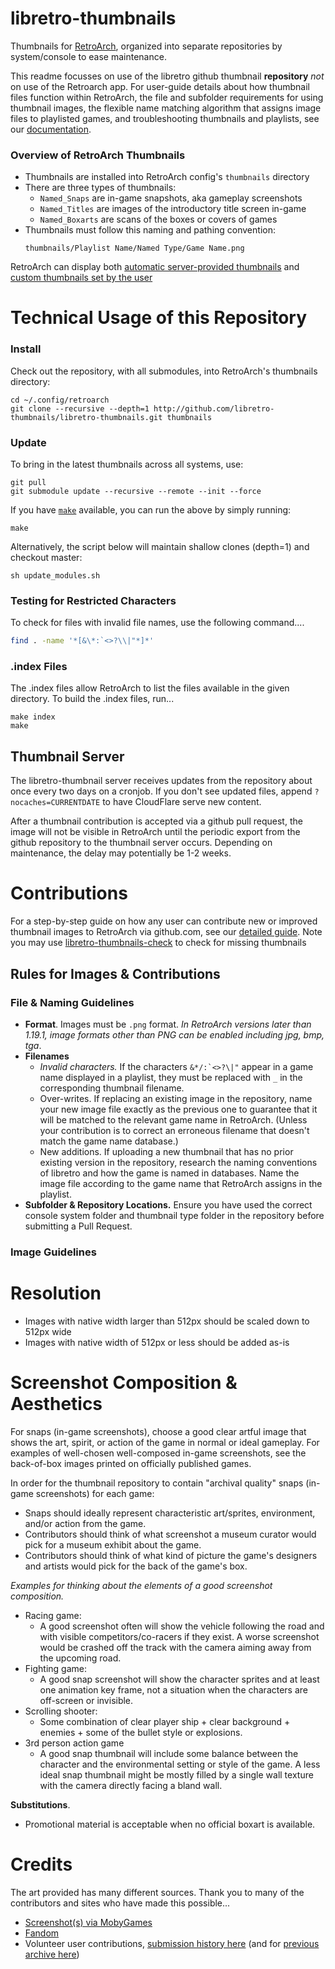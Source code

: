 # libretro-thumbnails

Thumbnails for [RetroArch](http://retroarch.com), organized into separate repositories by system/console to ease maintenance.

This readme focusses on use of the libretro github thumbnail __repository__ _not_ on use of the Retroarch app. For user-guide details about how thumbnail files function within RetroArch, the file and subfolder requirements for using thumbnail images, the flexible name matching algorithm that assigns image files to playlisted games, and troubleshooting thumbnails and playlists, see our [documentation](https://docs.libretro.com/guides/roms-playlists-thumbnails/#thumbnails).

### Overview of RetroArch Thumbnails

- Thumbnails are installed into RetroArch config's `thumbnails` directory
- There are three types of thumbnails:
  - `Named_Snaps` are in-game snapshots, aka gameplay screenshots
  - `Named_Titles` are images of the introductory title screen in-game
  - `Named_Boxarts` are scans of the boxes or covers of games
- Thumbnails must follow this naming and pathing convention:
    ```
    thumbnails/Playlist Name/Named Type/Game Name.png
    ```
RetroArch can display both [automatic server-provided thumbnails](https://docs.libretro.com/guides/roms-playlists-thumbnails/#thumbnails) and [custom thumbnails set by the user](https://docs.libretro.com/guides/roms-playlists-thumbnails/#custom-thumbnails) 
    
    
# Technical Usage of this Repository

### Install

Check out the repository, with all submodules, into RetroArch's thumbnails directory:

```
cd ~/.config/retroarch
git clone --recursive --depth=1 http://github.com/libretro-thumbnails/libretro-thumbnails.git thumbnails
```

### Update

To bring in the latest thumbnails across all systems, use:

```
git pull
git submodule update --recursive --remote --init --force
```

If you have [`make`](https://www.gnu.org/software/make/) available, you can run the above by simply running:

```
make
```

Alternatively, the script below will maintain shallow clones (depth=1) and checkout master:

```
sh update_modules.sh
```

### Testing for Restricted Characters

To check for files with invalid file names, use the following command....

``` bash
find . -name '*[&\*:`<>?\\|"*]*'
```

### .index Files

The .index files allow RetroArch to list the files available in the given directory. To build the .index files, run...

```
make index
make
```

## Thumbnail Server

The libretro-thumbnail server receives updates from the repository about once every two days on a cronjob. If you don't see updated files, append `?nocaches=CURRENTDATE` to have CloudFlare serve new content.

After a thumbnail contribution is accepted via a github pull request, the image will not be visible in RetroArch until the periodic export from the github repository to the thumbnail server occurs. Depending on maintenance, the delay may potentially be 1-2 weeks.


# Contributions

For a step-by-step guide on how any user can contribute new or improved thumbnail images to RetroArch via github.com, see our [detailed guide](https://docs.libretro.com/guides/roms-playlists-thumbnails/#contributing-thumbnails-how-to).  Note you may use [libretro-thumbnails-check](https://github.com/RobLoach/libretro-thumbnails-check) to check for missing thumbnails

## Rules for Images & Contributions

### File & Naming Guidelines

- __Format__. Images must be `.png` format. _In RetroArch versions later than 1.19.1, image formats other than PNG can be enabled including jpg, bmp, tga_.
- __Filenames__
  - _Invalid characters._  If the characters ``&*/:`<>?\|"`` appear in a game name displayed in a playlist, they must be replaced with `_` in the corresponding thumbnail filename.
  - Over-writes. If replacing an existing image in the repository, name your new image file exactly as the previous one to guarantee that it will be matched to the relevant game name in RetroArch. (Unless your contribution is to correct an erroneous filename that doesn't match the game name database.)
  - New additions. If uploading a new thumbnail that has no prior existing version in the repository, research the naming conventions of libretro and how the game is named in databases. Name the image file according to the game name that RetroArch assigns in the playlist.
- __Subfolder & Repository Locations.__ Ensure you have used the correct console system folder and thumbnail type folder in the repository before submitting a Pull Request.

### Image Guidelines

# Resolution
  - Images with native width larger than 512px should be scaled down to 512px wide
  - Images with native width of 512px or less should be added as-is

# Screenshot Composition & Aesthetics
For snaps (in-game screenshots), choose a good clear artful image that shows the art, spirit, or action of the game in normal or ideal gameplay. For examples of well-chosen well-composed in-game screenshots, see the back-of-box images printed on officially published games.

In order for the thumbnail repository to contain "archival quality" snaps (in-game screenshots) for each game:
  - Snaps should ideally represent characteristic art/sprites, environment, and/or action from the game.
  - Contributors should think of what screenshot a museum curator would pick for a museum exhibit about the game.
  - Contributors should think of what kind of picture the game's designers and artists would pick for the back of the game's box.

_Examples for thinking about the elements of a good screenshot composition._

  - Racing game:
    - A good screenshot often will show the vehicle following the road and with visible competitors/co-racers if they exist. A worse screenshot would be crashed off the track with the camera aiming away from the upcoming road.
  - Fighting game:
    - A good snap screenshot will show the character sprites and at least one animation key frame, not a situation when the characters are off-screen or invisible.
  - Scrolling shooter:
    - Some combination of clear player ship + clear background + enemies + some of the bullet style or explosions.
  - 3rd person action game
    - A good snap thumbnail will include some balance between the character and the environmental setting or style of the game.  A less ideal snap thumbnail might be mostly filled by a single wall texture with the camera directly facing a bland wall.

__Substitutions__.
- Promotional material is acceptable when no official boxart is available.


# Credits

The art provided has many different sources. Thank you to many of the contributors and sites who have made this possible...

- [Screenshot(s) via MobyGames](https://mobygames.com)
- [Fandom](https://www.fandom.com)
- Volunteer user contributions, [submission history here](https://github.com/libretro-thumbnails/libretro-thumbnails/pulls?q=is%3Apr+is%3Aclosed) (and for [previous archive here](https://github.com/libretro/libretro-thumbnails/pulls?q=is%3Apr+is%3Aclosed))
